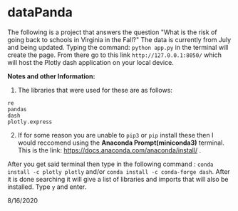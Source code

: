 # dataPanda

The following is a project that answers the question "What is the risk of going back to schools
in Virginia in the Fall?" The data is currently from July and being updated. Typing the command:
```python app.py``` in the terminal will create the page. From there go to this link ```http://127.0.0.1:8050/```
which will host the Plotly dash application on your local device. 

**Notes and other Information:**
1. The libraries that were used for these are as follows:
  ```
  re
  pandas
  dash
  plotly.express
  ```
2. If for some reason you are unable to ```pip3``` or ```pip``` install these then I would reccomend
using the **Anaconda Prompt(miniconda3)** terminal. This is the link: https://docs.anaconda.com/anaconda/install/ . 

After you get said terminal then type in the following command : ```conda install -c plotly plotly``` and/or
```conda install -c conda-forge dash```. After it is done searching it will give a list of libraries and imports
that will also be installed. Type ```y``` and enter. 

8/16/2020
